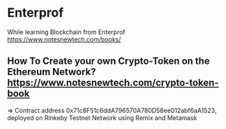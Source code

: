 # Enterprof
While learning Blockchain from Enterprof https://www.notesnewtech.com/books/

## How To Create your own Crypto-Token on the Ethereum Network? https://www.notesnewtech.com/crypto-token-book
=> Contract address 0x71c8F51c6ddA796570A780D58ee012abf6aA1523, deployed on Rinkeby Testnet Network using Remix and Metamask

